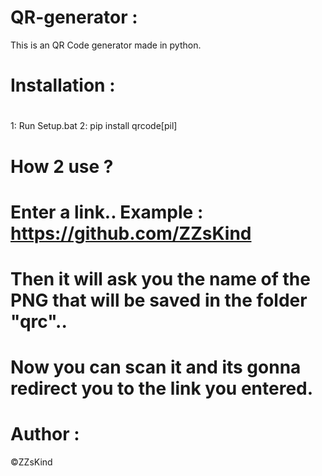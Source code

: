 # QR-generator :
This is an QR Code generator made in python.
# 
# Installation :
# 
1: Run Setup.bat
2: pip install qrcode[pil]
# 
# How 2 use ?
# 
# Enter a link.. Example : https://github.com/ZZsKind
# Then it will ask you the name of the PNG that will be saved in the folder "qrc"..
# Now you can scan it and its gonna redirect you to the link you entered.

# Author :
©ZZsKind
